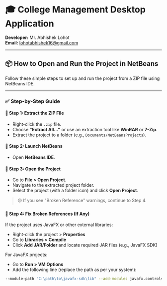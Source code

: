 # 🎓 College Management Desktop Application

**Developer:** Mr. Abhishek Lohot  
**Email:** lohotabhishek16@gmail.com

---

## 📦 How to Open and Run the Project in NetBeans

Follow these simple steps to set up and run the project from a ZIP file using NetBeans IDE.

---

### ✅ Step-by-Step Guide

#### 🔹 Step 1: Extract the ZIP File
- Right-click the `.zip` file.
- Choose **"Extract All..."** or use an extraction tool like **WinRAR** or **7-Zip**.
- Extract the project to a folder (e.g., `Documents/NetBeansProjects`).

#### 🔹 Step 2: Launch NetBeans
- Open **NetBeans IDE**.

#### 🔹 Step 3: Open the Project
- Go to **File > Open Project**.
- Navigate to the extracted project folder.
- Select the project (with a folder icon) and click **Open Project**.

> 🟡 If you see "Broken Reference" warnings, continue to Step 4.

#### 🔹 Step 4: Fix Broken References (If Any)
If the project uses JavaFX or other external libraries:

- Right-click the project > **Properties**
- Go to **Libraries > Compile**
- Click **Add JAR/Folder** and locate required JAR files (e.g., JavaFX SDK)

For JavaFX projects:
- Go to **Run > VM Options**
- Add the following line (replace the path as per your system):

```bash
--module-path "C:\path\to\javafx-sdk\lib" --add-modules javafx.controls,javafx.fxml
